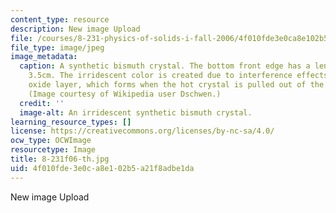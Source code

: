 ```yaml
---
content_type: resource
description: New image Upload
file: /courses/8-231-physics-of-solids-i-fall-2006/4f010fde3e0ca8e102b5a21f8adbe1da_8-231f06-th.jpg
file_type: image/jpeg
image_metadata:
  caption: A synthetic bismuth crystal. The bottom front edge has a length of about
    3.5cm. The irridescent color is created due to interference effects in a thin
    oxide layer, which forms when the hot crystal is pulled out of the bismuth melt.
    (Image courtesy of Wikipedia user Dschwen.)
  credit: ''
  image-alt: An irridescent synthetic bismuth crystal.
learning_resource_types: []
license: https://creativecommons.org/licenses/by-nc-sa/4.0/
ocw_type: OCWImage
resourcetype: Image
title: 8-231f06-th.jpg
uid: 4f010fde-3e0c-a8e1-02b5-a21f8adbe1da
---
```

New image Upload